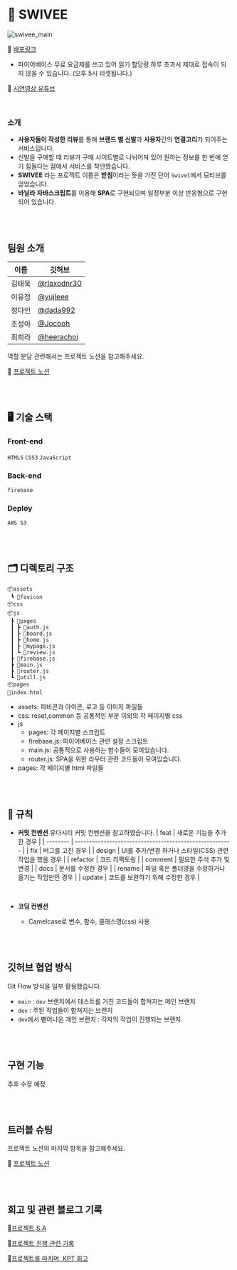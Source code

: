 # 👟 **SWIVEE**

![swivee_main](https://user-images.githubusercontent.com/82587107/204229458-fd68928e-b064-4f31-a1e2-a23e4d939382.gif)

🔗 [배포링크](http://swivee.shop/)

- 파이어베이스 무료 요금제를 쓰고 있어 읽기 할당량 하루 초과시 제대로 접속이 되지 않을 수 있습니다. (오후 5시 리셋됩니다.)

🔗 [시연영상 유튜브](https://www.youtube.com/watch?v=i2lWnXUfahQ)

<br/>

### 소개

- **사용자들이 작성한 리뷰**를 통해 **브랜드 별 신발**과 **사용자**간의 **연결고리**가 되어주는 서비스입니다.
- 신발을 구매할 때 리뷰가 구매 사이트별로 나뉘어져 있어 원하는 정보를 한 번에 얻기 힘들다는 점에서 서비스를 착안했습니다.
- **SWIVEE** 라는 프로젝트 이름은 **받침**이라는 뜻을 가진 단어 `Swivel`에서 모티브를 얻었습니다.
- **바닐라 자바스크립트**를 이용해 **SPA**로 구현되으며 일정부분 이상 반응형으로 구현되어 있습니다.

<br/>
<br/>

## 팀원 소개

| 이름   | 깃허브                                       |
| ------ | -------------------------------------------- |
| 김태욱 | [@rlaxodnr30](https://github.com/rlaxodnr30) |
| 이유정 | [@yujleee](https://github.com/yujleee)       |
| 정다인 | [@dada992](https://github.com/dada992)       |
| 조성아 | [@Jocooh](https://github.com/Jocooh)         |
| 최희라 | [@heerachoi](https://github.com/heerachoi)   |

역할 분담 관련해서는 프로젝트 노션을 참고해주세요.

📑 [프로젝트 노션](https://yjworking.notion.site/JS-98b418dd84c44d82a0f27f2b4d424e31)

<br/>
<br/>

## 🖥 기술 스택

### Front-end

`HTML5` `CSS3` `JavaScript`

### Back-end

`firebase`

### Deploy

`AWS S3`

<br/>
<br/>

## 🗂 디렉토리 구조

```
📦assets
 ┗ 📂favicon
📦css
📦js
 ┣ 📂pages
 ┃ ┣ 📜auth.js
 ┃ ┣ 📜board.js
 ┃ ┣ 📜home.js
 ┃ ┣ 📜mypage.js
 ┃ ┗ 📜review.js
 ┣ 📜firebase.js
 ┣ 📜main.js
 ┣ 📜router.js
 ┗ 📜utill.js
📦pages
📜index.html
```

- assets: 파비콘과 아이콘, 로고 등 이미지 파일들
- css: reset,common 등 공통적인 부분 이외의 각 페이지별 css
- js
  - pages: 각 페이지별 스크립트
  - firebase.js: 파이어베이스 관련 설정 스크립트
  - main.js: 공통적으로 사용하는 함수들이 모여있습니다.
  - router.js: SPA을 위한 라우터 관련 코드들이 모여있습니다.
- pages: 각 페이지별 html 파일들

<br/>
<br/>

## 🤝 규칙

- **커밋 컨벤션**
유다시티 커밋 컨벤션을 참고하였습니다.
| feat | 새로운 기능을 추가한 경우 |
| -------- | ------------------------------------------------------- |
| fix | 버그를 고친 경우 |
| design | UI를 추가/변경 하거나 스타일(CSS) 관련 작업을 했을 경우 |
| refactor | 코드 리팩토링 |
| comment | 필요한 주석 추가 및 변경 |
| docs | 문서를 수정한 경우 |
| rename | 파일 혹은 폴더명을 수정하거나 옮기는 작업만인 경우 |
| update | 코드를 보완하기 위해 수정한 경우 |

  <br/>

- **코딩 컨벤션**
  - Camelcase로 변수, 함수, 클래스명(css) 사용

<br/>
<br/>

## 깃허브 협업 방식

Git Flow 방식을 일부 활용했습니다.

- `main` : `dev` 브랜치에서 테스트를 거친 코드들이 합쳐지는 메인 브랜치
- `dev` : 주된 작업들이 합쳐지는 브랜치
- `dev`에서 뻗어나온 개인 브랜치 : 각자의 작업이 진행되는 브랜치

<br/>
<br/>

## 구현 기능

추후 수정 예정

<br/>
<br/>

## 트러블 슈팅

프로젝트 노션의 마지막 항목을 참고해주세요.

📑 [프로젝트 노션](https://yjworking.notion.site/JS-98b418dd84c44d82a0f27f2b4d424e31)

<br/>
<br/>

## 회고 및 관련 블로그 기록

🎉[프로젝트 S.A](https://i-ten.tistory.com/215)

📑[프로젝트 진행 관련 기록](https://i-ten.tistory.com/217)

📓[프로젝트를 마치며, KPT 회고](https://i-ten.tistory.com/229)
